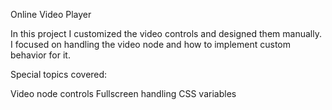 Online Video Player

In this project I customized the video controls and designed them manually. I focused on handling the video node and how to implement custom behavior for it.

Special topics covered:

Video node controls
Fullscreen handling
CSS variables
